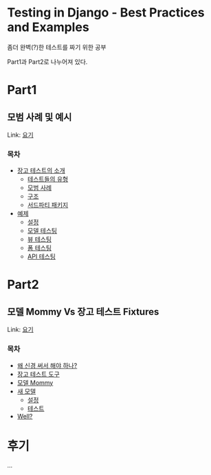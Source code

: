 # Testing in Django - Best Practices and Examples

좀더 완벽(?)한 테스트를 짜기 위한 공부

Part1과 Part2로 나누어져 있다.

# Part1
## 모범 사례 및 예시

Link: [요기](https://realpython.com/testing-in-django-part-1-best-practices-and-examples/#next-timed-and-examples/#next-time)

### 목차

* [장고 테스트의 소개](https://realpython.com/testing-in-django-part-1-best-practices-and-examples/#intro-to-testing-in-django)
    * [테스트들의 유형](https://realpython.com/testing-in-django-part-1-best-practices-and-examples/#types-of-tests)
    * [모범 사례](https://realpython.com/testing-in-django-part-1-best-practices-and-examples/#best-practices)
    * [구조](https://realpython.com/testing-in-django-part-1-best-practices-and-examples/#structure)
    * [서드파티 패키지](https://realpython.com/testing-in-django-part-1-best-practices-and-examples/#third-party-packages)
* [예제](https://realpython.com/testing-in-django-part-1-best-practices-and-examples/#examples)
    * [설정](https://realpython.com/testing-in-django-part-1-best-practices-and-examples/#setup)
    * [모델 테스팅](https://realpython.com/testing-in-django-part-1-best-practices-and-examples/#testing-models)
    * [뷰 테스팅](https://realpython.com/testing-in-django-part-1-best-practices-and-examples/#testing-views)
    * [폼 테스팅](https://realpython.com/testing-in-django-part-1-best-practices-and-examples/#testing-forms)
    * [API 테스팅](https://realpython.com/testing-in-django-part-1-best-practices-and-examples/#testing-the-api)
    

# Part2
## 모델 Mommy Vs 장고 테스트 Fixtures

Link: [요기](https://realpython.com/testing-in-django-part-2-model-mommy-vs-django-testing-fixtures/)

### 목차

* [왜 신경 써서 해야 하나?](https://realpython.com/testing-in-django-part-2-model-mommy-vs-django-testing-fixtures/#why-should-you-care)
* [장고 테스트 도구](https://realpython.com/testing-in-django-part-2-model-mommy-vs-django-testing-fixtures/#django-testing-fixtures)
* [모델 Mommy](https://realpython.com/testing-in-django-part-2-model-mommy-vs-django-testing-fixtures/#model-mommy)
* [새 모델](https://realpython.com/testing-in-django-part-2-model-mommy-vs-django-testing-fixtures/#new-model)
    * [설정](https://realpython.com/testing-in-django-part-2-model-mommy-vs-django-testing-fixtures/#setup)
    * [테스트](https://realpython.com/testing-in-django-part-2-model-mommy-vs-django-testing-fixtures/#test)
* [Well?](https://realpython.com/testing-in-django-part-2-model-mommy-vs-django-testing-fixtures/#well)

# 후기
...